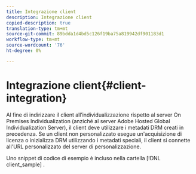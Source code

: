 ```yaml
---
title: Integrazione client
description: Integrazione client
copied-description: true
translation-type: tm+mt
source-git-commit: 89bdda1d4bd5c126f19ba75a819942df901183d1
workflow-type: tm+mt
source-wordcount: '76'
ht-degree: 0%

---
```



# Integrazione client{#client-integration}

Al fine di indirizzare il client all’individualizzazione rispetto al server On Premises Individualization (anziché al server Adobe Hosted Global Individualization Server), il client deve utilizzare i metadati DRM creati in precedenza. Se un client non personalizzato esegue un&#39;acquisizione di licenza o inizializza DRM utilizzando i metadati speciali, il client si connette all&#39;URL personalizzato del server di personalizzazione.

Uno snippet di codice di esempio è incluso nella cartella [!DNL client_sample] .
